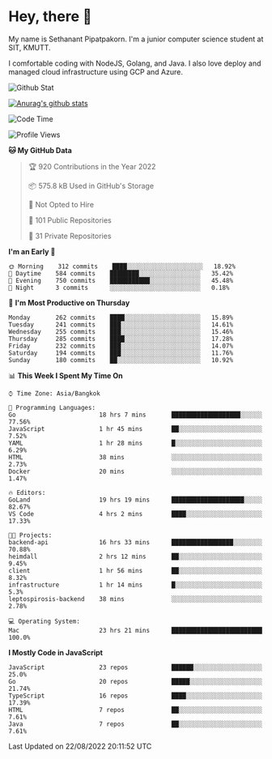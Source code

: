 # Hey, there 🙌
My name is Sethanant Pipatpakorn. I'm a junior computer science student at SIT, KMUTT.

I comfortable coding with NodeJS, Golang, and Java. I also love deploy and managed cloud infrastructure using GCP and Azure.

![Github Stat](https://github-profile-summary-cards.vercel.app/api/cards/profile-details?username=thetkpark&theme=dracula)

[![Anurag's github stats](https://github-readme-stats.vercel.app/api?username=thetkpark&count_private=true&show_icons=true&theme=tokyonight)](https://github.com/anuraghazra/github-readme-stats)

<!--START_SECTION:waka-->
![Code Time](http://img.shields.io/badge/Code%20Time-728%20hrs%2043%20mins-blue)

![Profile Views](http://img.shields.io/badge/Profile%20Views-0-blue)

**🐱 My GitHub Data** 

> 🏆 920 Contributions in the Year 2022
 > 
> 📦 575.8 kB Used in GitHub's Storage 
 > 
> 🚫 Not Opted to Hire
 > 
> 📜 101 Public Repositories 
 > 
> 🔑 31 Private Repositories  
 > 
**I'm an Early 🐤** 

```text
🌞 Morning    312 commits    ████░░░░░░░░░░░░░░░░░░░░░   18.92% 
🌆 Daytime    584 commits    ████████░░░░░░░░░░░░░░░░░   35.42% 
🌃 Evening    750 commits    ███████████░░░░░░░░░░░░░░   45.48% 
🌙 Night      3 commits      ░░░░░░░░░░░░░░░░░░░░░░░░░   0.18%

```
📅 **I'm Most Productive on Thursday** 

```text
Monday       262 commits    ████░░░░░░░░░░░░░░░░░░░░░   15.89% 
Tuesday      241 commits    ███░░░░░░░░░░░░░░░░░░░░░░   14.61% 
Wednesday    255 commits    ███░░░░░░░░░░░░░░░░░░░░░░   15.46% 
Thursday     285 commits    ████░░░░░░░░░░░░░░░░░░░░░   17.28% 
Friday       232 commits    ███░░░░░░░░░░░░░░░░░░░░░░   14.07% 
Saturday     194 commits    ███░░░░░░░░░░░░░░░░░░░░░░   11.76% 
Sunday       180 commits    ██░░░░░░░░░░░░░░░░░░░░░░░   10.92%

```


📊 **This Week I Spent My Time On** 

```text
⌚︎ Time Zone: Asia/Bangkok

💬 Programming Languages: 
Go                       18 hrs 7 mins       ███████████████████░░░░░░   77.56% 
JavaScript               1 hr 45 mins        ██░░░░░░░░░░░░░░░░░░░░░░░   7.52% 
YAML                     1 hr 28 mins        █░░░░░░░░░░░░░░░░░░░░░░░░   6.29% 
HTML                     38 mins             ░░░░░░░░░░░░░░░░░░░░░░░░░   2.73% 
Docker                   20 mins             ░░░░░░░░░░░░░░░░░░░░░░░░░   1.47%

🔥 Editors: 
GoLand                   19 hrs 19 mins      ████████████████████░░░░░   82.67% 
VS Code                  4 hrs 2 mins        ████░░░░░░░░░░░░░░░░░░░░░   17.33%

🐱‍💻 Projects: 
backend-api              16 hrs 33 mins      █████████████████░░░░░░░░   70.88% 
heimdall                 2 hrs 12 mins       ██░░░░░░░░░░░░░░░░░░░░░░░   9.45% 
client                   1 hr 56 mins        ██░░░░░░░░░░░░░░░░░░░░░░░   8.32% 
infrastructure           1 hr 14 mins        █░░░░░░░░░░░░░░░░░░░░░░░░   5.3% 
leptospirosis-backend    38 mins             ░░░░░░░░░░░░░░░░░░░░░░░░░   2.78%

💻 Operating System: 
Mac                      23 hrs 21 mins      █████████████████████████   100.0%

```

**I Mostly Code in JavaScript** 

```text
JavaScript               23 repos            ██████░░░░░░░░░░░░░░░░░░░   25.0% 
Go                       20 repos            █████░░░░░░░░░░░░░░░░░░░░   21.74% 
TypeScript               16 repos            ████░░░░░░░░░░░░░░░░░░░░░   17.39% 
HTML                     7 repos             ██░░░░░░░░░░░░░░░░░░░░░░░   7.61% 
Java                     7 repos             ██░░░░░░░░░░░░░░░░░░░░░░░   7.61%

```



 Last Updated on 22/08/2022 20:11:52 UTC
<!--END_SECTION:waka-->
